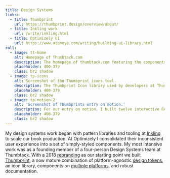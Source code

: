 ```yaml
---
title: Design Systems
links:
  - title: Thumbprint
    url: https://thumbprint.design/overview/about/
  - title: Inkling work
    url: /write/inkling.html
  - title: Optimizely UI
    url: https://www.atomeye.com/writing/building-ui-library.html
roll:
  - image: tt-home
    alt: Homepage of Thumbtack.com
    description: The homepage of thumbtack.com featuring the components, icons, and Atomic CSS library of the Thumbprint design system.
    placeholder: 400-379
    class: br2 shadow
  - image: tp-icons
    alt: Screenshot of the Thumbprint icons tool.
    description: The Thumbprint Icon library used by developers at Thumbtack. I redesigned and rebuilt the UI to improve the experience of finding icons.
    placeholder: 400-379
    class: br2 shadow
  - image: tp-motion-2
    alt: 'Screenshot of Thumbprints entry on motion.'
    description: For our entry on motion, I built twelve interactive React examples to demonstrate the type and speed of animations we want to encourage.
    placeholder: 400-379
    class: br2 shadow
---
```


My design systems work began with pattern libraries and tooling at [Inkling](write/inkling.html) to scale our book production. At Optimizely I consolidated their inconsistent user experience into a set of simply-styled components. My most intensive work was as a founding member of a four-person Design Systems team at Thumbtack. With a 2018 [rebranding](https://thumbtack.com/brand/) as our starting point we built [Thumbprint](https://thumbprint.design), a now mature combination of platform-agnostic [design tokens](https://thumbprint.design/tokens/scss/), an icon library, components on [multiple platforms](https://thumbprint.design/components/overview/), and robust documentation.
